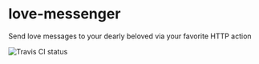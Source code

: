 # love-messenger
Send love messages to your dearly beloved via your favorite HTTP action

![Travis CI status](https://travis-ci.org/gish/love-messenger.svg)
